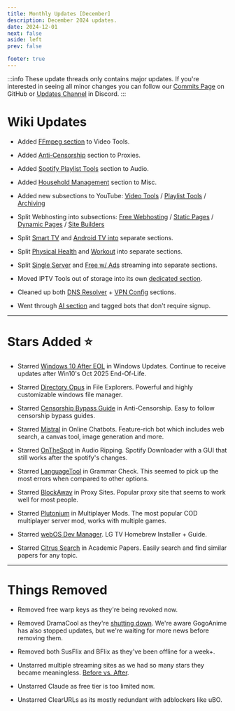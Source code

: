 ```yaml
---
title: Monthly Updates [December]
description: December 2024 updates.
date: 2024-12-01
next: false
aside: left
prev: false

footer: true
---
```


<Post authors="nbats"/>

:::info
These update threads only contains major updates. If you're interested
in seeing all minor changes you can follow our
[Commits Page](https://github.com/fmhy/FMHYedit/commits/main) on GitHub or
[Updates Channel](https://redd.it/17f8msf) in Discord.
:::

# Wiki Updates


- Added [FFmpeg section](https://fmhy.net/video-tools#ffmpeg-tools) to Video Tools.

- Added [Anti-Censorship](https://fmhy.net/adblockvpnguide#anti-censorship) section to Proxies.

- Added [Spotify Playlist Tools](https://fmhy.net/audiopiracyguide#spotify-playlists) section to Audio.

- Added [Household Management](https://fmhy.net/miscguide#household) section to Misc.

- Added new subsections to YouTube: [Video Tools](https://fmhy.net/social-media-tools#video-tools) / [Playlist Tools](https://fmhy.net/social-media-tools#playlist-tools) / [Archiving](https://fmhy.net/social-media-tools#youtube-archiving)

- Split Webhosting into subsections: [Free Webhosting](https://fmhy.net/storage#free-webhosting-sites) / [Static Pages](https://fmhy.net/storage#static-page-hosting) / [Dynamic Pages](https://fmhy.net/storage#dynamic-page-hosting) / [Site Builders](https://fmhy.net/storage#website-builders)

- Split [Smart TV](https://fmhy.net/videopiracyguide#smart-tv-firestick) and [Android TV into](https://fmhy.net/videopiracyguide#android-tv) separate sections.

- Split [Physical Health](https://fmhy.net/miscguide#physical-health) and [Workout](https://fmhy.net/miscguide#workout-exercise) into separate sections.

- Split [Single Server](https://fmhy.net/videopiracyguide#single-server) and [Free w/ Ads](https://fmhy.net/videopiracyguide#free-w-ads) streaming into separate sections.

- Moved IPTV Tools out of storage into its own [dedicated section](https://fmhy.net/videopiracyguide#iptv-tools).

- Cleaned up both [DNS Resolver](https://fmhy.net/storage#free-dns-resolvers) + [VPN Config](https://fmhy.net/storage#free-vpn-configs) sections.

- Went through [AI section](https://fmhy.net/ai) and tagged bots that don't require signup.

***

# Stars Added ⭐

- Starred [Windows 10 After EOL](https://fmhy.net/system-tools#windows-updates) in Windows Updates. Continue to receive updates after Win10's Oct 2025 End-Of-Life.

- Starred [Directory Opus](https://fmhy.net/file-tools#file-explorers) in File Explorers. Powerful and highly customizable windows file manager.

- Starred [Censorship Bypass Guide](https://fmhy.net/adblockvpnguide#anti-censorship) in Anti-Censorship. Easy to follow censorship bypass guides.

- Starred [Mistral](https://fmhy.net/ai#online-chatbots) in Online Chatbots. Feature-rich bot which includes web search, a canvas tool, image generation and more.

- Starred [OnTheSpot](https://fmhy.net/audiopiracyguide#audio-ripping-tools) in Audio Ripping. Spotify Downloader with a GUI that still works after the spotify's changes.

- Starred [LanguageTool](https://fmhy.net/text-tools#grammar-check) in Grammar Check. This seemed to pick up the most errors when compared to other options.

- Starred [BlockAway](https://fmhy.net/adblockvpnguide#proxy-sites) in Proxy Sites. Popular proxy site that seems to work well for most people.

- Starred [Plutonium](https://fmhy.net/gaming-tools#multiplayer-mods) in Multiplayer Mods. The most popular COD multiplayer server mod, works with multiple games.

- Starred [webOS Dev Manager](https://fmhy.net/videopiracyguide#smart-tv-firestick). LG TV Homebrew Installer + Guide.

- Starred [Citrus Search](https://fmhy.net/readingpiracyguide#academic-papers) in Academic Papers. Easily search and find similar papers for any topic.

***
 
# Things Removed

- Removed free warp keys as they're being revoked now.

- Removed DramaCool as they're [shutting down](https://x.com/dramacoolcom/status/1861628424147869919). We're aware GogoAnime has also stopped updates, but we're waiting for more news before removing them.
 
- Removed both SusFlix and BFlix as they've been offline for a week+. 

- Unstarred multiple streaming sites as we had so many stars they became meaningless. [Before vs. After](https://i.ibb.co/QPxKLm2/image.png).

- Unstarred Claude as free tier is too limited now.

- Unstarred ClearURLs as its mostly redundant with adblockers like uBO.

